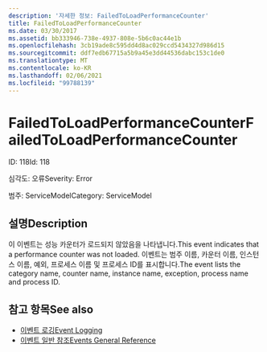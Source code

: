 ```yaml
---
description: '자세한 정보: FailedToLoadPerformanceCounter'
title: FailedToLoadPerformanceCounter
ms.date: 03/30/2017
ms.assetid: bb333946-738e-4937-808e-5b6c0ac44e1b
ms.openlocfilehash: 3cb19ade8c595dd4d8ac029ccd5434327d986d15
ms.sourcegitcommit: ddf7edb67715a5b9a45e3dd44536dabc153c1de0
ms.translationtype: MT
ms.contentlocale: ko-KR
ms.lasthandoff: 02/06/2021
ms.locfileid: "99788139"
---
```

# <a name="failedtoloadperformancecounter"></a><span data-ttu-id="de2b5-103">FailedToLoadPerformanceCounter</span><span class="sxs-lookup"><span data-stu-id="de2b5-103">FailedToLoadPerformanceCounter</span></span>

<span data-ttu-id="de2b5-104">ID: 118</span><span class="sxs-lookup"><span data-stu-id="de2b5-104">Id: 118</span></span>  
  
 <span data-ttu-id="de2b5-105">심각도: 오류</span><span class="sxs-lookup"><span data-stu-id="de2b5-105">Severity: Error</span></span>  
  
 <span data-ttu-id="de2b5-106">범주: ServiceModel</span><span class="sxs-lookup"><span data-stu-id="de2b5-106">Category: ServiceModel</span></span>  
  
## <a name="description"></a><span data-ttu-id="de2b5-107">설명</span><span class="sxs-lookup"><span data-stu-id="de2b5-107">Description</span></span>  

 <span data-ttu-id="de2b5-108">이 이벤트는 성능 카운터가 로드되지 않았음을 나타냅니다.</span><span class="sxs-lookup"><span data-stu-id="de2b5-108">This event indicates that a performance counter was not loaded.</span></span> <span data-ttu-id="de2b5-109">이벤트는 범주 이름, 카운터 이름, 인스턴스 이름, 예외, 프로세스 이름 및 프로세스 ID를 표시합니다.</span><span class="sxs-lookup"><span data-stu-id="de2b5-109">The event lists the category name, counter name, instance name, exception, process name and process ID.</span></span>  
  
## <a name="see-also"></a><span data-ttu-id="de2b5-110">참고 항목</span><span class="sxs-lookup"><span data-stu-id="de2b5-110">See also</span></span>

- [<span data-ttu-id="de2b5-111">이벤트 로깅</span><span class="sxs-lookup"><span data-stu-id="de2b5-111">Event Logging</span></span>](index.md)
- [<span data-ttu-id="de2b5-112">이벤트 일반 참조</span><span class="sxs-lookup"><span data-stu-id="de2b5-112">Events General Reference</span></span>](events-general-reference.md)

